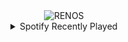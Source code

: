 <div align="center">
<picture>
    <source media="(prefers-color-scheme: dark)" srcset="https://i.ibb.co/8nLcj7gF/output-gif.gif">
    <source media="(prefers-color-scheme: light)" srcset="https://i.ibb.co/8nLcj7gF/output-gif.gif">
    <img alt="RENOS" src="https://i.ibb.co/8nLcj7gF/output-gif.gif">
</picture>
<details>
<summary>Spotify Recently Played</summary>
<img src="https://spotify-recently-played-readme.vercel.app/api?user=31d6d6zerc5ct6kck32na2ozsqf4&unique=1&width=400" alt="Spotify" />
</details>
</div>

<!-- Image deletion URL: https://ibb.co/Kcpw9rxC/068a0bf7185f42ca9333de6e672f1525 -->